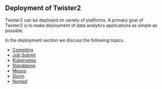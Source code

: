 ## Deployment of Twister2

Twister2 can be deployed on variety of platforms. A primary goal of Twister2 is to make
deployment of data analytics applications as simple as possible.

In the deployment section we discuss the following topics.

* [Compiling](compiling.md)
* [Job Submit](job-submit.md)
* [Kubernetes](kubernetes/running-jobs.md)
* [Standalone](standalone/running-jobs.md)
* [Mesos](mesos/running-jobs.md)
* [Slurm](slurm/running-jobs.md)
* [Nomad](nomad/running-jobs.md)